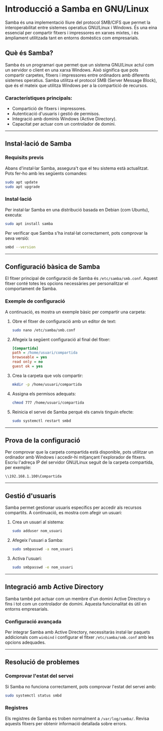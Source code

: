 # Introducció a Samba en GNU/Linux

Samba és una implementació lliure del protocol SMB/CIFS que permet la interoperabilitat entre sistemes operatius GNU/Linux i Windows. És una eina essencial per compartir fitxers i impressores en xarxes mixtes, i és àmpliament utilitzada tant en entorns domèstics com empresarials.

## Què és Samba?

Samba és un programari que permet que un sistema GNU/Linux actuï com un servidor o client en una xarxa Windows. Això significa que pots compartir carpetes, fitxers i impressores entre ordinadors amb diferents sistemes operatius. Samba utilitza el protocol SMB (Server Message Block), que és el mateix que utilitza Windows per a la compartició de recursos.

### Característiques principals:

- Compartició de fitxers i impressores.
- Autenticació d'usuaris i gestió de permisos.
- Integració amb dominis Windows (Active Directory).
- Capacitat per actuar com un controlador de domini.

---

## Instal·lació de Samba

### Requisits previs

Abans d'instal·lar Samba, assegura't que el teu sistema està actualitzat. Pots fer-ho amb les següents comandes:

```bash
sudo apt update
sudo apt upgrade
```

### Instal·lació

Per instal·lar Samba en una distribució basada en Debian (com Ubuntu), executa:

```bash
sudo apt install samba
```

Per verificar que Samba s'ha instal·lat correctament, pots comprovar la seva versió:

```bash
smbd --version
```

---

## Configuració bàsica de Samba

El fitxer principal de configuració de Samba és `/etc/samba/smb.conf`. Aquest fitxer conté totes les opcions necessàries per personalitzar el comportament de Samba.

### Exemple de configuració

A continuació, es mostra un exemple bàsic per compartir una carpeta:

1. Obre el fitxer de configuració amb un editor de text:

   ```bash
   sudo nano /etc/samba/smb.conf
   ```

2. Afegeix la següent configuració al final del fitxer:

   ```ini
   [Compartida]
   path = /home/usuari/compartida
   browseable = yes
   read only = no
   guest ok = yes
   ```

3. Crea la carpeta que vols compartir:

   ```bash
   mkdir -p /home/usuari/compartida
   ```

4. Assigna els permisos adequats:

   ```bash
   chmod 777 /home/usuari/compartida
   ```

5. Reinicia el servei de Samba perquè els canvis tinguin efecte:
   ```bash
   sudo systemctl restart smbd
   ```

---

## Prova de la configuració

Per comprovar que la carpeta compartida està disponible, pots utilitzar un ordinador amb Windows i accedir-hi mitjançant l'explorador de fitxers. Escriu l'adreça IP del servidor GNU/Linux seguit de la carpeta compartida, per exemple:

```
\\192.168.1.100\Compartida
```

---

## Gestió d'usuaris

Samba permet gestionar usuaris específics per accedir als recursos compartits. A continuació, es mostra com afegir un usuari:

1. Crea un usuari al sistema:

   ```bash
   sudo adduser nom_usuari
   ```

2. Afegeix l'usuari a Samba:

   ```bash
   sudo smbpasswd -a nom_usuari
   ```

3. Activa l'usuari:
   ```bash
   sudo smbpasswd -e nom_usuari
   ```

---

## Integració amb Active Directory

Samba també pot actuar com un membre d'un domini Active Directory o fins i tot com un controlador de domini. Aquesta funcionalitat és útil en entorns empresarials.

### Configuració avançada

Per integrar Samba amb Active Directory, necessitaràs instal·lar paquets addicionals com `winbind` i configurar el fitxer `/etc/samba/smb.conf` amb les opcions adequades.

---

## Resolució de problemes

### Comprovar l'estat del servei

Si Samba no funciona correctament, pots comprovar l'estat del servei amb:

```bash
sudo systemctl status smbd
```

### Registres

Els registres de Samba es troben normalment a `/var/log/samba/`. Revisa aquests fitxers per obtenir informació detallada sobre errors.
